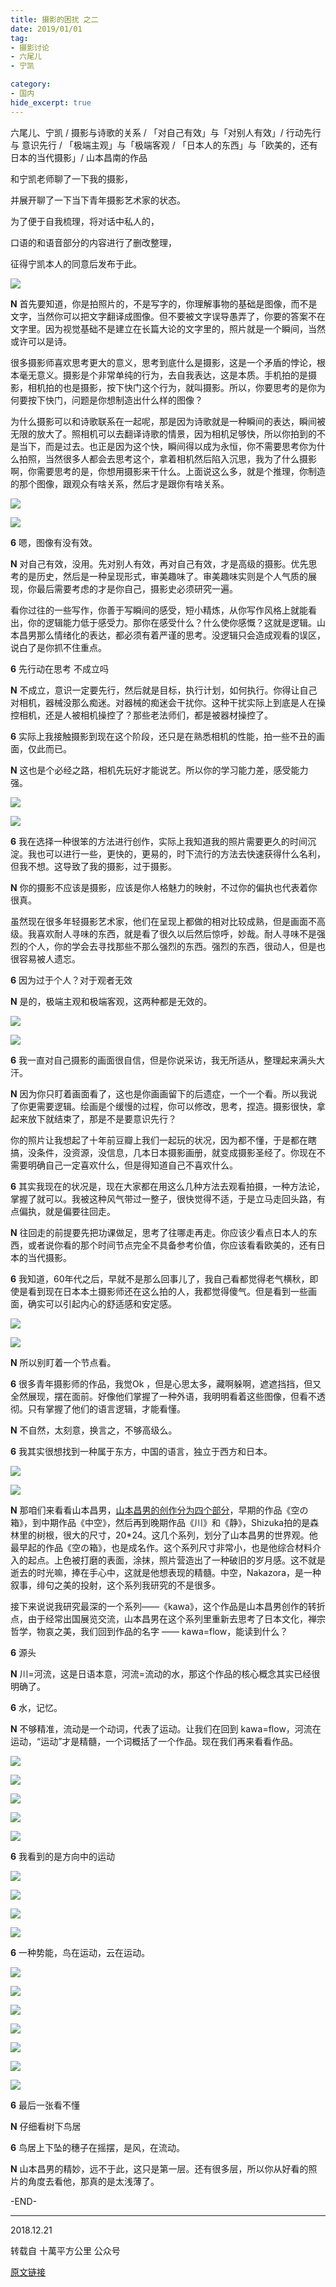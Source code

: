 ```yaml
---
title: 摄影的困扰 之二
date: 2019/01/01
tag:
- 摄影讨论
- 六尾儿
- 宁凯

category:
- 国内
hide_excerpt: true
---
```


六尾儿、宁凯 / 摄影与诗歌的关系 / 「对自己有效」与「对别人有效」/ 行动先行 与 意识先行 / 「极端主观」与「极端客观 / 「日本人的东西」与「欧美的，还有日本的当代摄影」/ 山本昌南的作品



<!--more-->



和宁凯老师聊了一下我的摄影，

并展开聊了一下当下青年摄影艺术家的状态。

为了便于自我梳理，将对话中私人的，

口语的和语音部分的内容进行了删改整理，

征得宁凯本人的同意后发布于此。	



![](/images/0011/01.jpg)



**N** 首先要知道，你是拍照片的，不是写字的，你理解事物的基础是图像，而不是文字，当然你可以把文字翻译成图像。但不要被文字误导愚弄了，你要的答案不在文字里。因为视觉基础不是建立在长篇大论的文字里的，照片就是一个瞬间，当然或许可以是诗。



很多摄影师喜欢思考更大的意义，思考到底什么是摄影，这是一个矛盾的悖论，根本毫无意义。摄影是个非常单纯的行为，去自我表达，这是本质。手机拍的是摄影，相机拍的也是摄影，按下快门这个行为，就叫摄影。所以，你要思考的是你为何要按下快门，问题是你想制造出什么样的图像？



为什么摄影可以和诗歌联系在一起呢，那是因为诗歌就是一种瞬间的表达，瞬间被无限的放大了。照相机可以去翻译诗歌的情景，因为相机足够快，所以你拍到的不是当下，而是过去。也正是因为这个快，瞬间得以成为永恒，你不需要思考你为什么拍照，当然很多人都会去思考这个，拿着相机然后陷入沉思，我为了什么摄影啊，你需要思考的是，你想用摄影来干什么。上面说这么多，就是个推理，你制造的那个图像，跟观众有啥关系，然后才是跟你有啥关系。



![](/images/0011/02.jpg)



![](/images/0011/03.jpg)



**6** 嗯，图像有没有效。



**N** 对自己有效，没用。先对别人有效，再对自己有效，才是高级的摄影。优先思考的是历史，然后是一种呈现形式，审美趣味了。审美趣味实则是个人气质的展现，你最后需要考虑的才是你自己，摄影史必须研究一遍。



看你过往的一些写作，你善于写瞬间的感受，短小精炼，从你写作风格上就能看出，你的逻辑能力低于感受力。那你在感受什么？什么使你感慨？这就是逻辑。山本昌男那么情绪化的表达，都必须有着严谨的思考。没逻辑只会造成观看的误区，说白了是你抓不住重点。



**6** 先行动在思考 不成立吗



**N** 不成立，意识一定要先行，然后就是目标，执行计划，如何执行。你得让自己对相机，器械没那么痴迷。对器械的痴迷会干扰你。这种干扰实际上到底是人在操控相机，还是人被相机操控了？那些老法师们，都是被器材操控了。



**6** 实际上我接触摄影到现在这个阶段，还只是在熟悉相机的性能，拍一些不丑的画面，仅此而已。



**N** 这也是个必经之路，相机先玩好才能说艺。所以你的学习能力差，感受能力强。



![](/images/0011/05.jpg)





![](/images/0011/06.jpg)



**6** 我在选择一种很笨的方法进行创作，实际上我知道我的照片需要更久的时间沉淀。我也可以进行一些，更快的，更易的，时下流行的方法去快速获得什么名利，但我不想。这导致了我的摄影，过于摄影。



**N** 你的摄影不应该是摄影，应该是你人格魅力的映射，不过你的偏执也代表着你很真。



虽然现在很多年轻摄影艺术家，他们在呈现上都做的相对比较成熟，但是画面不高级。我喜欢耐人寻味的东西，就是看了很久以后然后惊呼，妙哉。耐人寻味不是强烈的个人，你的学会去寻找那些不那么强烈的东西。强烈的东西，很动人，但是也很容易被人遗忘。



**6** 因为过于个人？对于观者无效



**N** 是的，极端主观和极端客观，这两种都是无效的。



![](/images/0011/06.jpg)



![](/images/0011/07.jpg)



**6** 我一直对自己摄影的画面很自信，但是你说采访，我无所适从，整理起来满头大汗。



**N** 因为你只盯着画面看了，这也是你画画留下的后遗症，一个一个看。所以我说了你更需要逻辑。绘画是个缓慢的过程，你可以修改，思考，捏造。摄影很快，拿起来放下就结束了，那是不是要意识先行？



你的照片让我想起了十年前豆瓣上我们一起玩的状况，因为都不懂，于是都在瞎搞，没条件，没资源，没信息，几本日本摄影画册，就变成摄影圣经了。你现在不需要明确自己一定喜欢什么，但是得知道自己不喜欢什么。



**6** 其实我现在的状况是，现在大家都在用这么几种方法去观看拍摄，一种方法论，掌握了就可以。我被这种风气带过一整子，很快觉得不适，于是立马走回头路，有点偏执，就是偏要往回走。



**N** 往回走的前提要先把功课做足，思考了往哪走再走。你应该少看点日本人的东西，或者说你看的那个时间节点完全不具备参考价值，你应该看看欧美的，还有日本的当代摄影。



**6** 我知道，60年代之后，早就不是那么回事儿了，我自己看都觉得老气横秋，即使是看到现在日本本土摄影师还在这么拍的人，我都觉得傻气。但是看到一些画面，确实可以引起内心的舒适感和安定感。





![](/images/0011/08.jpg)



![](/images/0011/09.jpg)





**N** 所以别盯着一个节点看。



**6** 很多青年摄影师的作品，我觉Ok ，但是心思太多，藏啊躲啊，遮遮挡挡，但又全然展现，摆在面前。好像他们掌握了一种外语，我明明看着这些图像，但看不透彻。只有掌握了他们的语言逻辑，才能看懂。



**N** 不自然，太刻意，换言之，不够高级么。



**6** 我其实很想找到一种属于东方，中国的语言，独立于西方和日本。



![](/images/0011/10.jpg)



![](/images/0011/11.jpg)



**N** 那咱们来看看山本昌男，[山本昌男的创作分为四个部分](https://mp.weixin.qq.com/s?__biz=MjM5ODY0NTAyOA==&mid=222874501&idx=1&sn=41dabb1ca52038072012eb5eb6e91e9f&scene=21#wechat_redirect)，早期的作品《空の箱》，到中期作品《中空》，然后再到晚期作品《川》和《静》，Shizuka拍的是森林里的树根，很大的尺寸，20*24。这几个系列，划分了山本昌男的世界观。他最早起的作品《空の箱》，也是成名作。这个系列尺寸非常小，也是他综合材料介入的起点。上色被打磨的表面，涂抹，照片营造出了一种破旧的岁月感。这不就是逝去的时光嘛，捧在手心中，这就是他想表现的精髓。中空，Nakazora，是一种叙事，绯句之美的投射，这个系列我研究的不是很多。



接下来说说我研究最深的一个系列——《kawa》，这个作品是山本昌男创作的转折点，由于经常出国展览交流，山本昌男在这个系列里重新去思考了日本文化，禅宗哲学，物哀之美，我们回到作品的名字 —— kawa=flow，能读到什么？

 

**6** 源头 

 

**N** 川=河流，这是日语本意，河流=流动的水，那这个作品的核心概念其实已经很明确了。

 

**6** 水，记忆。

 

**N** 不够精准，流动是一个动词，代表了运动。让我们在回到 kawa=flow，河流在运动，“运动”才是精髓，一个词概括了一个作品。现在我们再来看看作品。



![](/images/0011/12.jpg)



![](/images/0011/13.jpg)



![](/images/0011/14.jpg)



![](/images/0011/15.jpg)



![](/images/0011/16.jpg)



**6** 我看到的是方向中的运动



![](/images/0011/17.jpg)



![](/images/0011/18.jpg)



![](/images/0011/19.jpg)



![](/images/0011/20.jpg)





**6** 一种势能，鸟在运动，云在运动。







![](/images/0011/21.jpg)



![](/images/0011/22.jpg)



![](/images/0011/23.jpg)



![](/images/0011/24.jpg)



![](/images/0011/25.jpg)



![](/images/0011/26.jpg)



![](/images/0011/27.jpg)





**6** 最后一张看不懂



**N** 仔细看树下鸟居



**6** 鸟居上下坠的穗子在摇摆，是风，在流动。



**N** 山本昌男的精妙，远不于此，这只是第一层。还有很多层，所以你从好看的照片的角度去看他，那真的是太浅薄了。



-END-



---



 2018.12.21



转载自 十萬平方公里 公众号

[原文链接](https://mp.weixin.qq.com/s/E0bwo9FGhhJV_c7PcWGTXg)































